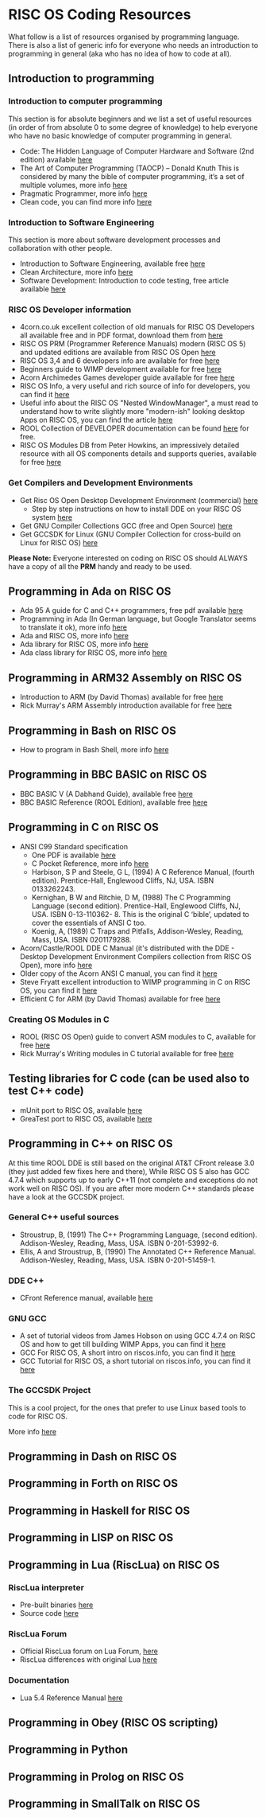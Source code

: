 # RISC OS Coding Resources

What follow is a list of resources organised by programming language. There is also a list of generic info for everyone who needs an introduction to programming in general (aka who has no idea of how to code at all).

## Introduction to programming

### Introduction to computer programming

This section is for absolute beginners and we list a set of useful resources (in order of from absolute 0 to some degree of knowledge) to help everyone who have no basic knowledge of computer programming in general. 

* Code: The Hidden Language of Computer Hardware and Software (2nd edition) available [here](https://www.amazon.co.uk/Code-Language-Computer-Hardware-Software-dp-0137909101/dp/0137909101/ref=dp_ob_title_bk)
* The Art of Computer Programming (TAOCP) – Donald Knuth This is considered by many the bible of computer programming, it’s a set of multiple volumes, more info [here](https://en.wikipedia.org/wiki/The_Art_of_Computer_Programming)
* Pragmatic Programmer, more info [here](https://www.amazon.co.uk/gp/product/B07VRS84D1?storeType=ebooks&pf_rd_p=d86bed0e-a872-45e2-bd93-7030c464dfa5&pf_rd_r=ASQYRTBVF8KNA89RFW4R&pd_rd_wg=Gfd2M&pd_rd_i=B07VRS84D1&ref_=dbs_r_recs_reads_cwrtbar_typ_r_0&pd_rd_w=p5KPV&content-id=amzn1.sym.d86bed0e-a872-45e2-bd93-7030c464dfa5&pd_rd_r=7f817fc3-7572-452d-8b80-270375a019f6)
* Clean code, you can find more info [here](https://www.amazon.co.uk/Clean-Code-Handbook-Software-Craftsmanship/dp/0132350882/ref=pd_lpo_1?pd_rd_i=0132350882&psc=1)

### Introduction to Software Engineering

This section is more about software development processes and collaboration with other people.

* Introduction to Software Engineering, available free [here](https://www.geeksforgeeks.org/software-engineering-introduction-to-software-engineering/)
* Clean Architecture, more info [here](https://www.amazon.co.uk/Clean-Architecture-Craftsmans-Software-Structure/dp/0134494164)
* Software Development: Introduction to code testing, free article available [here](https://paolozaino.wordpress.com/2021/06/20/software-development-introduction-to-code-testing/)

### RISC OS Developer information

* 4corn.co.uk excellent collection of old manuals for RISC OS Developers all available free and in PDF format, download them from [here](https://4corn.co.uk/articles/docs/#dev)
* RISC OS PRM (Programmer Reference Manuals) modern (RISC OS 5) and updated editions are available from RISC OS Open [here](https://www.riscosopen.org/content/sales/dde)
* RISC OS 3,4 and 6 developers info are available for free [here](http://riscos.com/support/developers/index.htm)
* Beginners guide to WIMP development available for free [here](http://riscos.com/support/developers/wimpprog/index.htm)
* Acorn Archimedes Games developer guide available for free [here](http://riscos.com/support/developers/agrm/index.htm)
* RISC OS Info, a very useful and rich source of info for developers, you can find it [here](http://www.riscos.info/index.php/Introduction_to_RISC_OS)
* Useful info about the RISC OS "Nested WindowManager", a must read to understand how to write slightly more "modern-ish" looking desktop Apps on RISC OS, you can find the article [here](http://www.vigay.com/inet/acorn/nested.html)
* ROOL Collection of DEVELOPER documentation can be found [here](https://www.riscosopen.org/wiki/documentation/show/Programmer%20documentation) for free.
* RISC OS Modules DB from Peter Howkins, an impressively detailed resource with all OS components details and supports queries, available for free [here](https://www.marutan.net/db2/index.php)

### Get Compilers and Development Environments

* Get Risc OS Open Desktop Development Environment (commercial) [here](https://www.riscosopen.org/content/sales/dde)
  * Step by step instructions on how to install DDE on your RISC OS system [here](https://paolozaino.wordpress.com/2020/10/17/risc-os-installing-rool-desktop-development-environment-dde-tutorial/)
* Get GNU Compiler Collections GCC (free and Open Source) [here](https://www.riscos.info/index.php/GCC_for_RISC_OS)
* Get GCCSDK for Linux (GNU Compiler Collection for cross-build on Linux for RISC OS) [here](http://www.riscos.info/index.php/GCCSDK)

**Please Note:** Everyone interested on coding on RISC OS should ALWAYS have a copy of all the **PRM** handy and ready to be used.

## Programming in Ada on RISC OS

* Ada 95 A guide for C and C++ programmers, free pdf available [here](https://www.cs.uni.edu/~mccormic/4740/guide-c2ada.pdf)
* Programming in Ada (In German language, but Google Translator seems to translate it ok), more info [here](http://legacy.huber-net.de/adagag.htm)
* Ada and RISC OS, more info [here](http://legacy.huber-net.de/ada_e.htm)
* Ada library for RISC OS, more info [here](http://legacy.huber-net.de/adalio_e.htm)
* Ada class library for RISC OS, more info [here](http://legacy.huber-net.de/adalin_e.htm)

## Programming in ARM32 Assembly on RISC OS

* Introduction to ARM (by David Thomas) available for free [here](http://www.davespace.co.uk/arm/introduction-to-arm/)
* Rick Murray's ARM Assembly introduction available for free [here](https://heyrick.eu/assembler/index.html)

## Programming in Bash on RISC OS

* How to program in Bash Shell, more info [here](https://opensource.com/article/19/10/programming-bash-syntax-tools)

## Programming in BBC BASIC on RISC OS

* BBC BASIC V (A Dabhand Guide), available free [here](http://www.riscos.com/support/developers/basicv/index.htm)
* BBC BASIC Reference (ROOL Edition), available free [here](https://www.riscosopen.org/zipfiles/platform/common/BASICRefManual.3.pdf)

## Programming in C on RISC OS

* ANSI C99 Standard specification
  * One PDF is available [here](https://www.google.com/url?sa=t&rct=j&q=&esrc=s&source=web&cd=&cad=rja&uact=8&ved=2ahUKEwie0-bz67D6AhVIRUEAHR6qD5gQFnoECAkQAQ&url=https%3A%2F%2Fframa-c.com%2Fdownload%2Facsl_1.2.pdf&usg=AOvVaw21rxBMwz7xG7-8PZZ-G17y)
  * C Pocket Reference, more info [here](https://books.google.co.uk/books/about/C_Pocket_Reference.html?id=MoGYDwAAQBAJ&hl=en&output=html_text&redir_esc=y)
  * Harbison, S P and Steele, G L, (1994) A C Reference Manual, (fourth edition). Prentice-Hall, Englewood Cliffs, NJ, USA. ISBN 0133262243.
  * Kernighan, B W and Ritchie, D M, (1988) The C Programming Language (second edition). Prentice-Hall, Englewood Cliffs, NJ, USA. ISBN 0-13-110362- 8. This is the original C ‘bible’, updated to cover the essentials of ANSI C too.
  * Koenig, A, (1989) C Traps and Pitfalls, Addison-Wesley, Reading, Mass, USA. ISBN 0201179288.
* Acorn/Castle/ROOL DDE C Manual (it's distributed with the DDE - Desktop Development Environment Compilers collection from RISC OS Open), more info [here](https://www.riscosopen.org/content/sales/dde)
* Older copy of the Acorn ANSI C manual, you can find it [here]()
* Steve Fryatt excellent introduction to WIMP programming in C on RISC OS, you can find it [here](https://www.stevefryatt.org.uk/risc-os/wimp-prog)
* Efficient C for ARM (by David Thomas) available for free [here](https://www.davespace.co.uk/tags/BasicOptimisation.html)

### Creating OS Modules in C

* ROOL (RISC OS Open) guide to convert ASM modules to C, available for free [here](https://www.riscosopen.org/wiki/documentation/show/Converting%20modules%20to%20C)
* Rick Murray's Writing modules in C tutorial available for free [here](https://heyrick.eu/blog/index.php?diary=20150323)

## Testing libraries for C code (can be used also to test C++ code)

* mUnit port to RISC OS, available [here](https://github.com/RISC-OS-Community/mUnit)
* GreaTest port to RISC OS, available [here](https://github.com/RISC-OS-Community/GreaTest)

## Programming in C++ on RISC OS

At this time ROOL DDE is still based on the original AT&T CFront release 3.0 (they just added few fixes here and there), While RISC OS 5 also has GCC 4.7.4 which supports up to early C++11 (not complete and exceptions do not work well on RISC OS). If you are after more modern C++ standards please have a look at the GCCSDK project.

### General C++ useful sources

* Stroustrup, B, (1991) The C++ Programming Language, (second edition). Addison-Wesley, Reading, Mass, USA. ISBN 0-201-53992-6.
* Ellis, A and Stroustrup, B, (1990) The Annotated C++ Reference Manual. Addison-Wesley, Reading, Mass, USA. ISBN 0-201-51459-1.

### DDE C++

* CFront Reference manual, available [here](https://www.softwarepreservation.org/projects/c_plus_plus/cfront/release_2.0/doc/ProductReferenceManual.pdf)

### GNU GCC

* A set of tutorial videos from James Hobson on using GCC 4.7.4 on RISC OS and how to get till building WIMP Apps, you can find it [here](https://www.youtube.com/watch?v=ALiMp-GHIX4)
* GCC For RISC OS, A short intro on riscos.info, you can find it [here](https://www.riscos.info/index.php/GCC_for_RISC_OS)
* GCC Tutorial for RISC OS, a short tutorial on riscos.info, you can find it [here](https://www.riscos.info/index.php/GCC_tutorial)

### The GCCSDK Project

This is a cool project, for the ones that prefer to use Linux based tools to code for RISC OS.

More info [here](https://www.riscos.info/index.php/Using_GCCSDK)

## Programming in Dash on RISC OS

## Programming in Forth on RISC OS

## Programming in Haskell for RISC OS

## Programming in LISP on RISC OS

## Programming in Lua (RiscLua) on RISC OS

### RiscLua interpreter

* Pre-built binaries [here](http://www.wra1th.plus.com/lua/risclua.html)
* Source code [here](https://github.com/RISC-OS-Community/RiscLua)

### RiscLua Forum

* Official RiscLua forum on Lua Forum, [here](https://luaforum.com/index.php?pages/Lua_Installation_RISC_OS/)
* RiscLua differences with original Lua [here](https://luaforum.com/index.php?threads/riscluas-differences.182/)

### Documentation

* Lua 5.4 Reference Manual [here](https://www.lua.org/manual/5.4/manual.html)

## Programming in Obey (RISC OS scripting)

## Programming in Python

## Programming in Prolog on RISC OS

## Programming in SmallTalk on RISC OS
